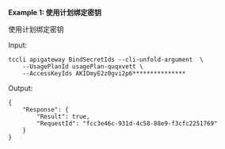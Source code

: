 **Example 1: 使用计划绑定密钥**

	
使用计划绑定密钥

Input: 

```
tccli apigateway BindSecretIds --cli-unfold-argument  \
    --UsagePlanId usagePlan-quqxvett \
    --AccessKeyIds AKIDmyE2z0gvi2p6***************
```

Output: 
```
{
    "Response": {
        "Result": true,
        "RequestId": "fcc3e46c-931d-4c58-88e9-f3cfc2251769"
    }
}
```

